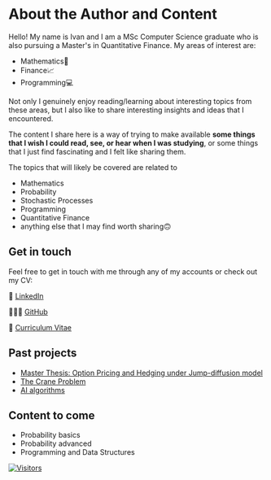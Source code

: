 # About the Author and Content

Hello! My name is Ivan and I am a MSc Computer Science graduate who is also pursuing a Master's in Quantitative Finance. My areas of interest are:

- Mathematics🧮
- Finance📈
- Programming💻

Not only I genuinely enjoy reading/learning about interesting topics from these areas, but I also like to share interesting insights and ideas that I encountered. 

The content I share here is a way of trying to make available **some things that I wish I could read, see, or hear when I was studying**, or some things that I just find fascinating and I felt like sharing them.

The topics that will likely be covered are related to 

- Mathematics
- Probability
- Stochastic Processes
- Programming
- Quantitative Finance
- anything else that I may find worth sharing🙃

## Get in touch

Feel free to get in touch with me through any of my accounts or check out my CV:

💼 [LinkedIn](https://www.linkedin.com/in/ivan-almer/)

🧑🏽‍💻 [GitHub](https://github.com/almer101)

📄 [Curriculum Vitae](https://github.com/almer101/CV/blob/master/Ivan%20Almer%20(Bocconi)%20-%20CV.pdf)

## Past projects

- [Master Thesis: Option Pricing and Hedging under Jump-diffusion model](https://github.com/almer101/master-thesis)
- [The Crane Problem](https://github.com/almer101/crane-problem)
- [AI algorithms](https://github.com/almer101/AI-algorithms)

## Content to come

- Probability basics
- Probability advanced
- Programming and Data Structures
<!-- 
	- download interest rates data 
	- decompose eigenvalues (PCA)
	- assess shocks to the yield curve
	https://lnkd.in/eJu2YWz3
-->

[![Visitors](https://api.visitorbadge.io/api/visitors?path=https%3A%2F%2Falmer101.github.io%2Fintro.html&countColor=%232ccce4&style=flat)](https://visitorbadge.io/status?path=https%3A%2F%2Falmer101.github.io%2Fintro.html)

<!--## Check out the content that is available!

```{tableofcontents}
```
-->